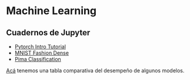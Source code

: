 # Machine Learning
## Cuadernos de Jupyter

- [Pytorch Intro Tutorial](https://colab.research.google.com/drive/17T5y8hBiLW5T0fqso6ZRLbnG1fuAeiTN?authuser=1#scrollTo=SdG7m9uwtdxG)
- [MNIST Fashion Dense](https://drive.google.com/file/d/1wEYndIwy6bJiYlyz2DABQup921BhVQRM/view)
- [Pima Classification](https://colab.research.google.com/drive/1PGe92xMpHUxBoo2zwNuTMkDx1nDl8dhb#scrollTo=GVtdg-UKEEyv)

[Acá](https://docs.google.com/spreadsheets/d/140QpL5cB2y1DQ9uT6TxGi-qJa05byYBzrxNryq89pqY/edit?gid=1136741376#gid=1136741376) tenemos una tabla comparativa del desempeño de algunos modelos.
